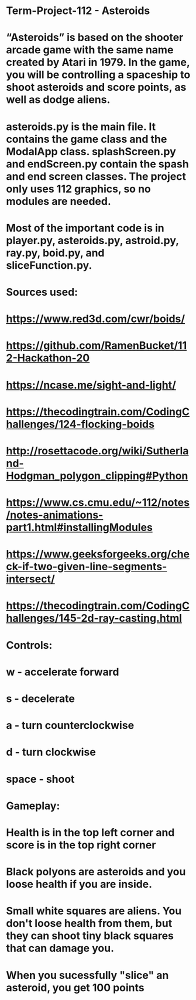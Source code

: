 # Term-Project-112 - Asteroids
# “Asteroids” is based on the shooter arcade game with the same name created by Atari in 1979. In the game, you will be controlling a spaceship to shoot asteroids and score points, as well as dodge aliens.
#
# asteroids.py is the main file. It contains the game class and the ModalApp class. splashScreen.py and endScreen.py contain the spash and end screen classes. The project only uses 112 graphics, so no modules are needed.
#
# Most of the important code is in player.py, asteroids.py, astroid.py, ray.py, boid.py, and sliceFunction.py.
#
# Sources used:
# https://www.red3d.com/cwr/boids/
# https://github.com/RamenBucket/112-Hackathon-20
# https://ncase.me/sight-and-light/
# https://thecodingtrain.com/CodingChallenges/124-flocking-boids
# http://rosettacode.org/wiki/Sutherland-Hodgman_polygon_clipping#Python
# https://www.cs.cmu.edu/~112/notes/notes-animations-part1.html#installingModules
# https://www.geeksforgeeks.org/check-if-two-given-line-segments-intersect/
# https://thecodingtrain.com/CodingChallenges/145-2d-ray-casting.html
#
# Controls:
# w - accelerate forward
# s - decelerate
# a - turn counterclockwise
# d - turn clockwise
# space - shoot
#
# Gameplay:
# Health is in the top left corner and score is in the top right corner
# Black polyons are asteroids and you loose health if you are inside.
# Small white squares are aliens. You don't loose health from them, but they can shoot tiny black squares that can damage you.
# When you sucessfully "slice" an asteroid, you get 100 points

